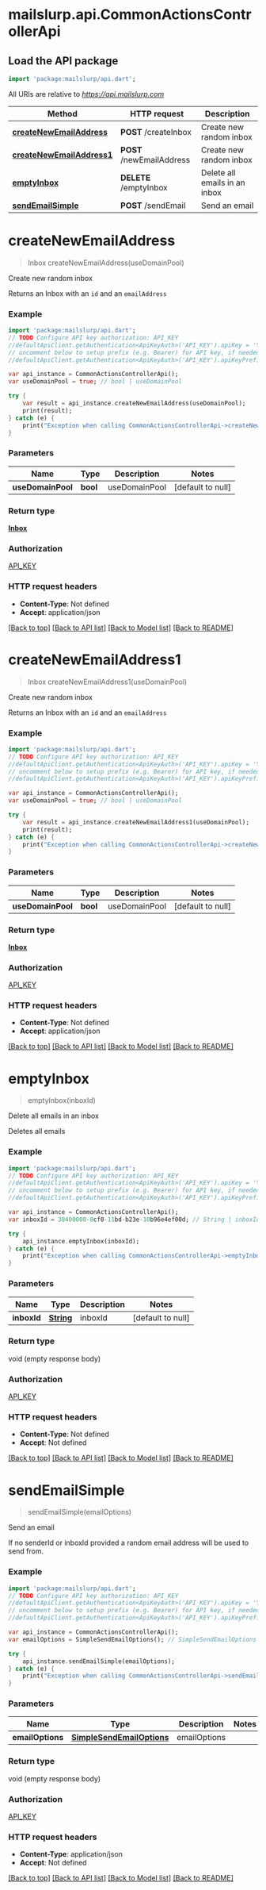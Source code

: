 # mailslurp.api.CommonActionsControllerApi

## Load the API package
```dart
import 'package:mailslurp/api.dart';
```

All URIs are relative to *https://api.mailslurp.com*

Method | HTTP request | Description
------------- | ------------- | -------------
[**createNewEmailAddress**](CommonActionsControllerApi.md#createNewEmailAddress) | **POST** /createInbox | Create new random inbox
[**createNewEmailAddress1**](CommonActionsControllerApi.md#createNewEmailAddress1) | **POST** /newEmailAddress | Create new random inbox
[**emptyInbox**](CommonActionsControllerApi.md#emptyInbox) | **DELETE** /emptyInbox | Delete all emails in an inbox
[**sendEmailSimple**](CommonActionsControllerApi.md#sendEmailSimple) | **POST** /sendEmail | Send an email


# **createNewEmailAddress**
> Inbox createNewEmailAddress(useDomainPool)

Create new random inbox

Returns an Inbox with an `id` and an `emailAddress`

### Example 
```dart
import 'package:mailslurp/api.dart';
// TODO Configure API key authorization: API_KEY
//defaultApiClient.getAuthentication<ApiKeyAuth>('API_KEY').apiKey = 'YOUR_API_KEY';
// uncomment below to setup prefix (e.g. Bearer) for API key, if needed
//defaultApiClient.getAuthentication<ApiKeyAuth>('API_KEY').apiKeyPrefix = 'Bearer';

var api_instance = CommonActionsControllerApi();
var useDomainPool = true; // bool | useDomainPool

try { 
    var result = api_instance.createNewEmailAddress(useDomainPool);
    print(result);
} catch (e) {
    print("Exception when calling CommonActionsControllerApi->createNewEmailAddress: $e\n");
}
```

### Parameters

Name | Type | Description  | Notes
------------- | ------------- | ------------- | -------------
 **useDomainPool** | **bool**| useDomainPool | [default to null]

### Return type

[**Inbox**](Inbox.md)

### Authorization

[API_KEY](../README.md#API_KEY)

### HTTP request headers

 - **Content-Type**: Not defined
 - **Accept**: application/json

[[Back to top]](#) [[Back to API list]](../README.md#documentation-for-api-endpoints) [[Back to Model list]](../README.md#documentation-for-models) [[Back to README]](../README.md)

# **createNewEmailAddress1**
> Inbox createNewEmailAddress1(useDomainPool)

Create new random inbox

Returns an Inbox with an `id` and an `emailAddress`

### Example 
```dart
import 'package:mailslurp/api.dart';
// TODO Configure API key authorization: API_KEY
//defaultApiClient.getAuthentication<ApiKeyAuth>('API_KEY').apiKey = 'YOUR_API_KEY';
// uncomment below to setup prefix (e.g. Bearer) for API key, if needed
//defaultApiClient.getAuthentication<ApiKeyAuth>('API_KEY').apiKeyPrefix = 'Bearer';

var api_instance = CommonActionsControllerApi();
var useDomainPool = true; // bool | useDomainPool

try { 
    var result = api_instance.createNewEmailAddress1(useDomainPool);
    print(result);
} catch (e) {
    print("Exception when calling CommonActionsControllerApi->createNewEmailAddress1: $e\n");
}
```

### Parameters

Name | Type | Description  | Notes
------------- | ------------- | ------------- | -------------
 **useDomainPool** | **bool**| useDomainPool | [default to null]

### Return type

[**Inbox**](Inbox.md)

### Authorization

[API_KEY](../README.md#API_KEY)

### HTTP request headers

 - **Content-Type**: Not defined
 - **Accept**: application/json

[[Back to top]](#) [[Back to API list]](../README.md#documentation-for-api-endpoints) [[Back to Model list]](../README.md#documentation-for-models) [[Back to README]](../README.md)

# **emptyInbox**
> emptyInbox(inboxId)

Delete all emails in an inbox

Deletes all emails

### Example 
```dart
import 'package:mailslurp/api.dart';
// TODO Configure API key authorization: API_KEY
//defaultApiClient.getAuthentication<ApiKeyAuth>('API_KEY').apiKey = 'YOUR_API_KEY';
// uncomment below to setup prefix (e.g. Bearer) for API key, if needed
//defaultApiClient.getAuthentication<ApiKeyAuth>('API_KEY').apiKeyPrefix = 'Bearer';

var api_instance = CommonActionsControllerApi();
var inboxId = 38400000-8cf0-11bd-b23e-10b96e4ef00d; // String | inboxId

try { 
    api_instance.emptyInbox(inboxId);
} catch (e) {
    print("Exception when calling CommonActionsControllerApi->emptyInbox: $e\n");
}
```

### Parameters

Name | Type | Description  | Notes
------------- | ------------- | ------------- | -------------
 **inboxId** | [**String**](.md)| inboxId | [default to null]

### Return type

void (empty response body)

### Authorization

[API_KEY](../README.md#API_KEY)

### HTTP request headers

 - **Content-Type**: Not defined
 - **Accept**: Not defined

[[Back to top]](#) [[Back to API list]](../README.md#documentation-for-api-endpoints) [[Back to Model list]](../README.md#documentation-for-models) [[Back to README]](../README.md)

# **sendEmailSimple**
> sendEmailSimple(emailOptions)

Send an email

If no senderId or inboxId provided a random email address will be used to send from.

### Example 
```dart
import 'package:mailslurp/api.dart';
// TODO Configure API key authorization: API_KEY
//defaultApiClient.getAuthentication<ApiKeyAuth>('API_KEY').apiKey = 'YOUR_API_KEY';
// uncomment below to setup prefix (e.g. Bearer) for API key, if needed
//defaultApiClient.getAuthentication<ApiKeyAuth>('API_KEY').apiKeyPrefix = 'Bearer';

var api_instance = CommonActionsControllerApi();
var emailOptions = SimpleSendEmailOptions(); // SimpleSendEmailOptions | emailOptions

try { 
    api_instance.sendEmailSimple(emailOptions);
} catch (e) {
    print("Exception when calling CommonActionsControllerApi->sendEmailSimple: $e\n");
}
```

### Parameters

Name | Type | Description  | Notes
------------- | ------------- | ------------- | -------------
 **emailOptions** | [**SimpleSendEmailOptions**](SimpleSendEmailOptions.md)| emailOptions | 

### Return type

void (empty response body)

### Authorization

[API_KEY](../README.md#API_KEY)

### HTTP request headers

 - **Content-Type**: application/json
 - **Accept**: Not defined

[[Back to top]](#) [[Back to API list]](../README.md#documentation-for-api-endpoints) [[Back to Model list]](../README.md#documentation-for-models) [[Back to README]](../README.md)

